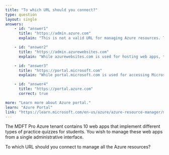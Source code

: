```yaml
---
title: "To which URL should you connect?"
type: question
layout: single
answers:
    - id: "answer1"
      title: "https://admin.azure.com"
      explain: "This is not a valid URL for managing Azure resources. The official Azure portal is accessed through portal.azure.com."

    - id: "answer2"
      title: "https://admin.azurewebsites.com"
      explain: "While azurewebsites.com is used for hosting web apps, this is not the URL for managing Azure resources. Web apps, like all Azure resources, are managed through portal.azure.com."

    - id: "answer3"
      title: "https://portal.microsoft.com"
      explain: "While portal.microsoft.com is used for accessing Microsoft 365 services, it is not the correct URL for managing Azure resources. Azure resources are managed through portal.azure.com."

    - id: "answer4"
      title: "https://portal.azure.com"
      correct: true

more: "Learn more about Azure portal."
learn: "Azure Portal"
link: "https://learn.microsoft.com/en-us/azure/azure-resource-manager/management/manage-resources-portal"
---
```


The MDFT Pro Azure tenant contains 10 web apps that implement different types of practice quizzes for students. You wish to manage these web apps from a single administrative interface. 

To which URL should you connect to manage all the Azure resources?